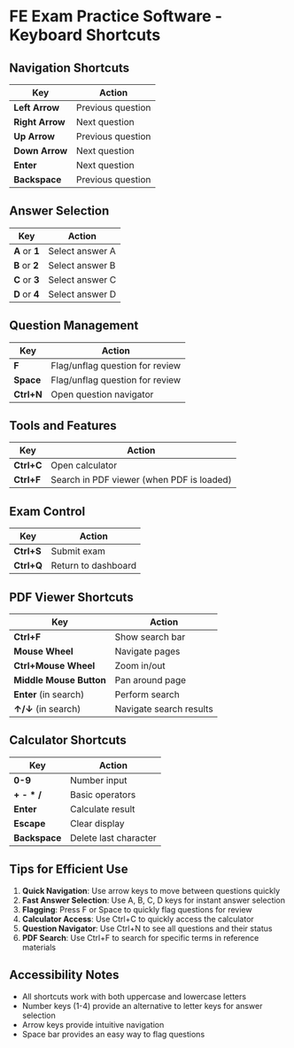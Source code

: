 # FE Exam Practice Software - Keyboard Shortcuts

## Navigation Shortcuts

| Key | Action |
|-----|--------|
| **Left Arrow** | Previous question |
| **Right Arrow** | Next question |
| **Up Arrow** | Previous question |
| **Down Arrow** | Next question |
| **Enter** | Next question |
| **Backspace** | Previous question |

## Answer Selection

| Key | Action |
|-----|--------|
| **A** or **1** | Select answer A |
| **B** or **2** | Select answer B |
| **C** or **3** | Select answer C |
| **D** or **4** | Select answer D |

## Question Management

| Key | Action |
|-----|--------|
| **F** | Flag/unflag question for review |
| **Space** | Flag/unflag question for review |
| **Ctrl+N** | Open question navigator |

## Tools and Features

| Key | Action |
|-----|--------|
| **Ctrl+C** | Open calculator |
| **Ctrl+F** | Search in PDF viewer (when PDF is loaded) |

## Exam Control

| Key | Action |
|-----|--------|
| **Ctrl+S** | Submit exam |
| **Ctrl+Q** | Return to dashboard |

## PDF Viewer Shortcuts

| Key | Action |
|-----|--------|
| **Ctrl+F** | Show search bar |
| **Mouse Wheel** | Navigate pages |
| **Ctrl+Mouse Wheel** | Zoom in/out |
| **Middle Mouse Button** | Pan around page |
| **Enter** (in search) | Perform search |
| **↑/↓** (in search) | Navigate search results |

## Calculator Shortcuts

| Key | Action |
|-----|--------|
| **0-9** | Number input |
| **+ - * /** | Basic operators |
| **Enter** | Calculate result |
| **Escape** | Clear display |
| **Backspace** | Delete last character |

## Tips for Efficient Use

1. **Quick Navigation**: Use arrow keys to move between questions quickly
2. **Fast Answer Selection**: Use A, B, C, D keys for instant answer selection
3. **Flagging**: Press F or Space to quickly flag questions for review
4. **Calculator Access**: Use Ctrl+C to quickly access the calculator
5. **Question Navigator**: Use Ctrl+N to see all questions and their status
6. **PDF Search**: Use Ctrl+F to search for specific terms in reference materials

## Accessibility Notes

- All shortcuts work with both uppercase and lowercase letters
- Number keys (1-4) provide an alternative to letter keys for answer selection
- Arrow keys provide intuitive navigation
- Space bar provides an easy way to flag questions 